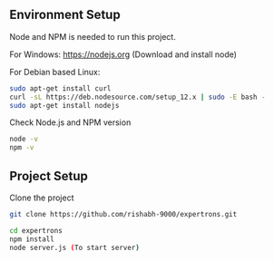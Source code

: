 ## Environment Setup

Node and NPM is needed to run this project.

For Windows: https://nodejs.org (Download and install node)

For Debian based Linux:

```bash
sudo apt-get install curl
curl -sL https://deb.nodesource.com/setup_12.x | sudo -E bash -
sudo apt-get install nodejs
```

Check Node.js and NPM version

```bash
node -v
npm -v
```

## Project Setup

Clone the project

```bash
git clone https://github.com/rishabh-9000/expertrons.git

cd expertrons
npm install
node server.js (To start server)
```
